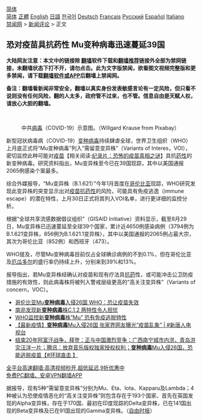 <!-- 面包屑导航 --> <div class="breadcrumb"><!-- GTranslate: https://gtranslate.io/ -->  <div class="switcher notranslate">  <div class="selected">  <a href="#" onclick="return false;"> 简体</a>  </div>  <div class="option">  <a href="https://www.bannedbook.org" onclick="doGTranslate('zh-CN|zh-CN');jQuery('div.switcher div.selected a').html(jQuery(this).html());return false;" title="简体中文" class="nturl selected"> 简体</a>  <a href="https://www.bannedbook.org/zh-tw/" onclick="doGTranslate('zh-CN|zh-TW');jQuery('div.switcher div.selected a').html(jQuery(this).html());return false;" title="繁體中文" class="nturl"> 正體</a>  <a href="https://www.bannedbook.org/en/" onclick="doGTranslate('zh-CN|en');jQuery('div.switcher div.selected a').html(jQuery(this).html());return false;" title="English" class="nturl"> English</a>  <a href="https://www.bannedbook.org/ja/" onclick="doGTranslate('zh-CN|ja');jQuery('div.switcher div.selected a').html(jQuery(this).html());return false;" title="日本語" class="nturl"> 日語</a>  <a href="https://www.bannedbook.org/ko/" onclick="doGTranslate('zh-CN|ko');jQuery('div.switcher div.selected a').html(jQuery(this).html());return false;" title="한국어" class="nturl"> 한국어</a>  <a href="https://www.bannedbook.org/de/" onclick="doGTranslate('zh-CN|de');jQuery('div.switcher div.selected a').html(jQuery(this).html());return false;" title="Deutsch" class="nturl"> Deutsch</a>  <a href="https://www.bannedbook.org/fr/" onclick="doGTranslate('zh-CN|fr');jQuery('div.switcher div.selected a').html(jQuery(this).html());return false;" title="Français" class="nturl"> Français</a>  <a href="https://www.bannedbook.org/ru/" onclick="doGTranslate('zh-CN|ru');jQuery('div.switcher div.selected a').html(jQuery(this).html());return false;" title="Русский" class="nturl"> Русский</a>  <a href="https://www.bannedbook.org/es/" onclick="doGTranslate('zh-CN|es');jQuery('div.switcher div.selected a').html(jQuery(this).html());return false;" title="Español" class="nturl"> Español</a>  <a href="https://www.bannedbook.org/it/" onclick="doGTranslate('zh-CN|it');jQuery('div.switcher div.selected a').html(jQuery(this).html());return false;" title="Italiano" class="nturl"> Italiano</a>  </div>  </div>      <div class='breadcrumb-sub'><!-- Breadcrumb NavXT 6.3.0 --> <a href="https://www.bannedbook.org/" class="home">禁闻网</a> &gt; <a href="https://www.bannedbook.org/bnews/comments/" class="category">新闻评论</a> &gt; 正文</div></div><h2>恐对疫苗具抗药性 Mu变种病毒迅速蔓延39国</h2> <p class="notice"><b>大陆网友注意：本文中的链接除 <a href="https://github.com/bannedbook/fanqiang" >翻墙</a>软件下载和<a href="https://github.com/killgcd/justmysocks/blob/master/README.md">翻墙推荐</a>链接外全部为禁网链接，未翻墙状态下打不开，请勿点击。此为文字版禁闻，欲看图文视频完整版和更多禁闻，请下载<a href="https://github.com/bannedbook/fanqiang">翻墙软件或APP</a>后翻墙上禁闻网。</p><p>备注：翻墙看新闻非常安全，翻墙以真实身份发表敏感言论有一定风险，但只看不说则没有任何风险，翻的人太多，政府管不过来，也不管。信息自由是天赋人权，请放心大胆的翻墙。</b></p>  <div class="entry"> <br /> <figure><a href="https://i0.wp.com/upload-images-bucket-v64rleca837do.s3.eu-west-1.amazonaws.com/wp-content/uploads/2021/05/29224843/covid-19.jpeg?fit=800%2C450&#038;ssl=1" data-caption="中共病毒（COVID-19）示意图。（Willgard Krause from Pixabay）"></a><figcaption class="wp-caption-text">中共<a href="https://www.bannedbook.org/bnews/tag/%e7%97%85%e6%af%92/" class="st_tag internal_tag" rel="tag" title="标签 病毒 下的日志">病毒</a>（COVID-19）示意图。（Willgard Krause from Pixabay）</figcaption></figure> <p>新型冠状病毒病（COVID-19）<a href="https://www.bannedbook.org/bnews/tag/%e5%8f%98%e7%a7%8d%e7%97%85%e6%af%92/" class="st_tag internal_tag" rel="tag" title="标签 变种病毒 下的日志">变种病毒</a>持续肆虐全球，世界卫生组织（WHO）上月底正式将“Mu变种病毒”列入“需留意变异株”（Variants of Interes，VOI），密切监控此种可能对<span class='wp_keywordlink'><a href="https://www.bannedbook.org/bnews/tculture/20160630/551027.html" title="疫苗" target="_blank">疫苗</a></span>【相关阅读:<a href='https://www.bannedbook.org/bnews/topimagenews/20180408/925060.html' target='_blank'>纪录片：恐怖的疫苗真相之谜</a>】具抗<a href="https://www.bannedbook.org/bnews/tag/%E8%8D%AF%E6%80%A7/" class="st_tag internal_tag" rel="tag" title="标签 药性 下的日志">药性</a>的新变种病毒。研究资料指出，Mu变异株至今已在39国现踪，其中以美国通报2065例感染个案最多。</p> <p>综合外媒报导，“Mu变异株（B.1.621）”今年1月首度在<a href="https://www.bannedbook.org/bnews/tag/%e5%93%a5%e4%bc%a6%e6%af%94%e4%ba%9a/" class="st_tag internal_tag" rel="tag" title="标签 哥伦比亚 下的日志">哥伦比亚</a>现踪，WHO研究发现此变异株的突变显示出对<a href="https://www.bannedbook.org/bnews/tag/%e7%96%ab%e8%8b%97/" class="st_tag internal_tag" rel="tag" title="标签 疫苗 下的日志">疫苗</a><a href="https://www.bannedbook.org/bnews/tag/%E6%8A%97%E8%8D%AF%E6%80%A7/" class="st_tag internal_tag" rel="tag" title="标签 抗药性 下的日志">抗药性</a>的风险，可能具有免疫逃逸（immune escape）的潜在特性，上月30日正式将其列入VOI名单，进行更详细的监控分析。</p>  <p>根据“全球共享流感数据倡议组织”（GISAID Initiative）资料显示，截至8月29日，Mu变异株已迅速蔓延至全球39个国家，累计近4650例感染病例（3794例为B.1.621变异株，856例为B.1.621.1变异株），其中以美国通报的2065例占最大宗，其次为哥伦比亚（852例）和西班牙（473）。</p> <p>WHO提及，尽管Mu变种病毒目前仅占全球确诊病例的不到0.1%，但在哥伦比亚及<a href="https://www.bannedbook.org/bnews/tag/%e5%8e%84%e7%93%9c%e5%a4%9a%e5%b0%94/" class="st_tag internal_tag" rel="tag" title="标签 厄瓜多尔 下的日志">厄瓜多尔</a>的盛行率仍持续上升，分别来到39%和13%。</p>  <p>报导指出，若Mu变异株经确认对疫苗和现有疗法具<a href="https://www.bannedbook.org/bnews/tag/%E6%8A%97%E8%8D%AF/" class="st_tag internal_tag" rel="tag" title="标签 抗药 下的日志">抗药</a>性，或可能冲击公卫防疫措施的有效性，则此病毒株将被列入警戒层级更高的“高关注变异株”（Variants of concern，VOC）。</p> <ul class='op-related-articles' title='相关阅读'> <li><a href='https://www.bannedbook.org/bnews/comments/20210902/1617548.html' target='_blank'>哥伦比亚Mu<b>变种病毒</b>入侵26国 WHO：恐让疫苗失效</a></li> <li><a href='https://www.bannedbook.org/bnews/cnnews/20210902/1617384.html' target='_blank'>南非发现新<b>变种病毒</b>株C.1.2 两特性令人担忧</a></li> <li><a href='https://www.bannedbook.org/bnews/cnnews/20210902/1617349.html' target='_blank'>WHO监控新<b>变种病毒</b>株”Mu” 恐有免疫逃脱特性</a></li> <li><a href='https://www.bannedbook.org/bnews/bannedvideo/20210902/1617315.html' target='_blank'>【最新疫情】<b>变种病毒</b>Mu入侵26国 张家界网友曝光“疫苗乱象” | #新唐人电视台</a></li> <li><a href='https://www.bannedbook.org/bnews/bannedvideo/20210901/1617273.html' target='_blank'>结束20年阿富汗战争，拜登：正与中国激烈竞争；广西南宁城市内涝，青岛洪灾汪洋一片；腾讯：放弃音乐版权独家授权权利；<b>变种病毒</b>Mu入侵26国，恐能逃脱疫苗【#环球直击 】</a></li> </ul> <p class="texttj"> <a href="https://github.com/bannedbook/fanqiang/wiki/V2ray%E6%9C%BA%E5%9C%BA" target="_blank">全平台高速翻墙:高清视频秒开,超低延迟,9折优惠中</a><br/> <a href="https://github.com/bannedbook/fanqiang/wiki/%E7%A6%81%E9%97%BB%E7%BD%91%E5%AE%89%E5%8D%93%E7%BF%BB%E5%A2%99%E6%96%B0%E9%97%BBAPP" target="_blank">免费PC翻墙、安卓VPN翻墙APP</a></p> <p>据报导，现有5种“需留意变异株”分别为Mu、Eta、Iota、Kapparu及Lambda；4种被认为恐使疫情恶化的“高关注变异株”则包含存在于193个国家、首先在英国发现的Alpha变异株，存在于170国、最初在印度现踪的Delta变异株，已在141国出现的Beta变异株及已在91国出现的Gamma变异株。（<a href="https://www.bannedbook.org/bnews/tag/%e8%87%aa%e7%94%b1%e6%97%b6%e6%8a%a5/" class="st_tag internal_tag" rel="tag" title="标签 自由时报 下的日志">自由时报</a>）</p><a name='sharetosocial'></a>  <div style="margin-bottom:5px;padding-bottom:5px;clear:both"> <div id="archive-pix-1" class="banner-ads"> <!-- AuctionX Display platform tag START --> <div id="26318x728x90x621x_ADSLOT2" clicktrack="%%CLICK_URL_ESC%%"></div> <!-- AuctionX Display platform tag END --> </div> <div id="archive-pix-2" class="banner-ads"> <!-- AuctionX Display platform tag START --> <div id="26315x300x250x621x_ADSLOT2" clicktrack="%%CLICK_URL_ESC%%"></div> <!-- AuctionX Display platform tag END --> </div> </div>  <div id="archive-pix-1" class="banner-ads"> <!-- AuctionX Display platform tag START --> <div id="26318x728x90x621x_ADSLOT3" clicktrack="%%CLICK_URL_ESC%%"></div> <!-- AuctionX Display platform tag END --> </div> </div><!--END ENTRY--> 